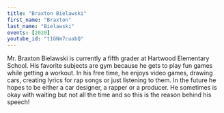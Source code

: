 ```yaml
---
title: "Braxton Bielawski"
first_name: "Braxton"
last_name: "Bielawski"
events: [2020]
youtube_id: "t1GNm7cuabQ"
---
```


Mr. Braxton Bielawski is currently a fifth grader at Hartwood Elementary School. His favorite subjects are gym because he gets to play fun games while getting a workout. In his free time, he enjoys video games, drawing cars, creating lyrics for rap songs or just listening to them. In the future he hopes to be either a car designer, a rapper or a producer. He sometimes is okay with waiting but not all the time and so this is the reason behind his speech!

